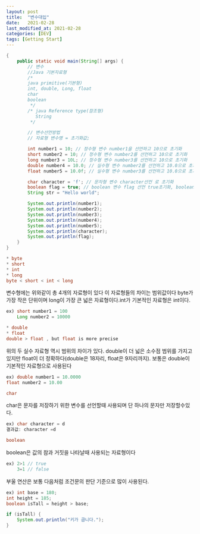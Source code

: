 ```yaml
---
layout: post
title:  "변수대입"
date:   2021-02-28  
last_modified_at: 2021-02-28
categories: [DEV]
tags: [Getting Start]
---
```


```java
{
    public static void main(String[] args) {
        // 변수
        //Java 기본자료형
        /*
        java primitive(기본형)
        int, double, Long, float
        char
        boolean
         */
        /* java Reference type(참조형)
           String
         */

        // 변수선언방법
        // 자료형 변수명 = 초기화값;

        int number1 = 10; // 정수형 변수 number1을 선언하고 10으로 초기화
        short number2 = 10; // 정수형 변수 number2를 선언하고 10으로 초기화
        long number3 = 10L; // 정수형 변수 number3를 선언하고 10으로 초기화
        double number4 = 10.0; // 실수형 변수 number2를 선언하고 10.0으로 초기화
        float number5 = 10.0f; // 실수형 변수 number3를 선언하고 10.0으로 초기화

        char character = 'f'; // 문자형 변수 character선언 로 초기화
        boolean flag = true; // boolean 변수 flag 선언 true초기화, boolean의 값은 true, false 두개의 값만 가질수있다.
        String str = "Hello world";

        System.out.println(number1);
        System.out.println(number2);
        System.out.println(number3);
        System.out.println(number4);
        System.out.println(number5);
        System.out.println(character);
        System.out.println(flag);
    }
}
```

```java
* byte 
* short 
* int
* long
byte < short < int < long
```
변수형에는 위와같이 총 4개의 자료형이 있다 이 자료형들의 차이는 범위값이다 byte가 가장 작은 단위이며 long이 가장 큰 넓은 자료형이다.int가 기본적인 자료형은 int이다.
```java
ex) short number1 = 100
    Long number2 = 10000
```

```java
* double
* float
double > float , but float is more precise
```
위의 두 실수 자료형 역시 범위의 차이가 있다. double이 더 넓은 소수점 범위를 가지고 있지만 float이 더 정확하다(double은 18자리, float은 9자리까지). 보통은 double이 기본적인 자료형으로 사용된다 

```java
ex) double number1 = 10.0000
float number2 = 10.00
```

```java
char
```

char은 문자를 저장하기 위한 변수를 선언할때 사용되며 단 하나의 문자만 저장할수있다. 
```java
ex) char character = d 
결과값: character =d 
```

```java
boolean
```
boolean은 값의 참과 거짓을 나타날때 사용되는 자료형이다
```java
ex) 2>1 // true
    3=1 // false
```
부울 연산은 보통 다음처럼 조건문의 판단 기준으로 많이 사용된다.    
```java
ex) int base = 180;
int height = 185;
boolean isTall = height > base;

if (isTall) {
    System.out.println("키가 큽니다.");
}
```